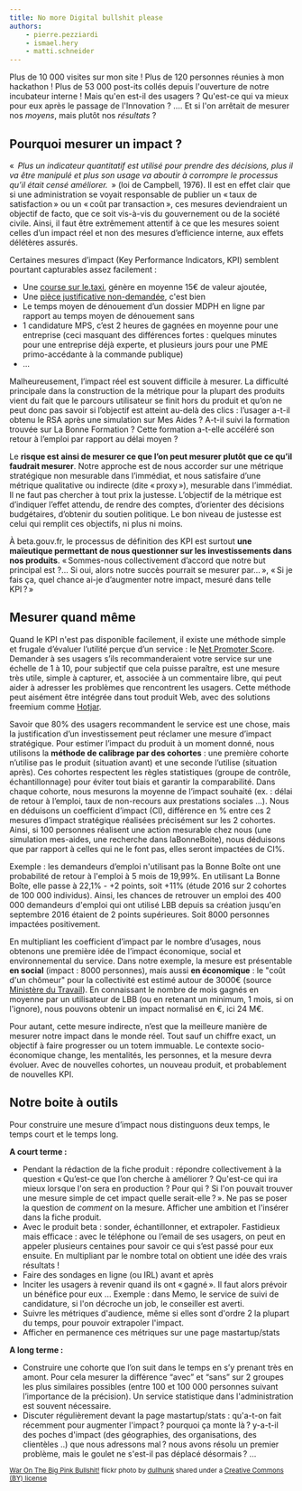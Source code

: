 ```yaml
---
title: No more Digital bullshit please
authors:
    - pierre.pezziardi
    - ismael.hery
    - matti.schneider
---
```

Plus de 10 000 visites sur mon site ! Plus de 120 personnes réunies à mon hackathon ! Plus de 53 000 post-its collés depuis l'ouverture de notre incubateur interne ! Mais qu'en est-il des usagers ? Qu'est-ce qui va mieux pour eux après le passage de l'Innovation ?
.... Et si l'on arrêtait de mesurer nos _moyens_, mais plutôt nos _résultats_ ?

<!--more-->

## Pourquoi mesurer un impact ?
«&#x202F; _Plus un indicateur quantitatif est utilisé pour prendre des décisions, plus il va être manipulé et plus son usage va aboutir à corrompre le processus qu’il était censé améliorer._ &#x202F;» (loi de Campbell, 1976). Il est en effet clair que si une administration se voyait responsable de publier un «&#x202F;taux de satisfaction&#x202F;» ou un «&#x202F;coût par transaction&#x202F;», ces mesures deviendraient un objectif de facto, que ce soit vis-à-vis du gouvernement ou de la société civile. Ainsi, il faut être extrêmement attentif à ce que les mesures soient celles d’un impact réel et non des mesures d’efficience interne, aux effets délétères assurés.

Certaines mesures d’impact (Key Performance Indicators, KPI) semblent pourtant capturables assez facilement :

* Une [course sur le.taxi](https://api.taxi/stats), génère en moyenne 15€ de valeur ajoutée,
* Une [pièce justificative non-demandée](https://api.gouv.fr/api/api-entreprise.html), c'est bien
* Le temps moyen de dénouement d’un dossier MDPH en ligne par rapport au temps moyen de dénouement sans
* 1 candidature MPS, c’est 2 heures de gagnées en moyenne pour une entreprise (ceci masquant des différences fortes : quelques minutes pour une entreprise déjà experte, et plusieurs jours pour une PME primo-accédante à la commande publique)
* ...

Malheureusement, l’impact réel est souvent difficile à mesurer. La difficulté principale dans la construction de la métrique pour la plupart des produits vient du fait que le parcours utilisateur se finit hors du produit et qu’on ne peut donc pas savoir si l’objectif est atteint au-delà des clics : l’usager a-t-il obtenu le RSA après une simulation sur Mes Aides ? A-t-il suivi la formation trouvée sur La Bonne Formation ? Cette formation a-t-elle accéléré son retour à l’emploi par rapport au délai moyen ?

Le **risque est ainsi de mesurer ce que l’on peut mesurer plutôt que ce qu’il faudrait mesurer**. Notre approche est de nous accorder sur une métrique stratégique non mesurable dans l’immédiat, et nous satisfaire d’une métrique qualitative ou indirecte (dite «&#x202F;proxy&#x202F;»), mesurable dans l’immédiat. Il ne faut pas chercher à tout prix la justesse. L’objectif de la métrique est d’indiquer l’effet attendu, de rendre des comptes, d’orienter des décisions budgétaires, d’obtenir du soutien politique. Le bon niveau de justesse est celui qui remplit ces objectifs, ni plus ni moins.

À beta.gouv.fr, le processus de définition des KPI est surtout **une maïeutique permettant de nous questionner sur les investissements dans nos produits**. «&#x202F;Sommes-nous collectivement d’accord que notre but principal est ?… Si oui, alors notre succès pourrait se mesurer par…&#x202F;», «&#x202F;Si je fais ça, quel chance ai-je d’augmenter notre impact, mesuré dans telle KPI&#x202F;?&#x202F;»

## Mesurer quand même
Quand le KPI n'est pas disponible facilement, il existe une méthode simple et frugale d’évaluer l’utilité perçue d’un service : le [Net Promoter Score](https://en.wikipedia.org/wiki/Net_Promoter). Demander à ses usagers s’ils recommanderaient votre service sur une échelle de 1 à 10, pour subjectif que cela puisse paraître, est une mesure très utile, simple à capturer, et, associée à un commentaire libre, qui peut aider à adresser les problèmes que rencontrent les usagers. Cette méthode peut aisément être intégrée dans tout produit Web, avec des solutions freemium comme [Hotjar](https://www.hotjar.com/).

Savoir que 80% des usagers recommandent le service est une chose, mais la justification d’un investissement peut réclamer une mesure d’impact stratégique. Pour estimer l’impact du produit à un moment donné, nous utilisons la **méthode de calibrage par des cohortes** : une première cohorte n’utilise pas le produit (situation avant) et une seconde l’utilise (situation après). Ces cohortes respectent les règles statistiques (groupe de contrôle, échantillonnage) pour éviter tout biais et garantir la comparabilité. Dans chaque cohorte, nous mesurons la moyenne de l’impact souhaité (ex. : délai de retour à l’emploi, taux de non-recours aux prestations sociales …). Nous en déduisons un coefficient d’impact (CI), différence en % entre ces 2 mesures d’impact stratégique réalisées précisément sur les 2 cohortes. Ainsi, si 100 personnes réalisent une action mesurable chez nous (une simulation mes-aides, une recherche dans laBonneBoite), nous déduisons que par rapport à celles qui ne le font pas, elles seront impactées de CI%.

Exemple : les demandeurs d’emploi n'utilisant pas la Bonne Boîte ont une probabilité de retour à l'emploi à 5 mois de 19,99%. En utilisant La Bonne Boîte, elle passe à 22,1% - +2 points, soit +11% (étude 2016 sur 2 cohortes de 100 000 individus). Ainsi, les chances de retrouver un emploi des 400 000 demandeurs d'emploi qui ont utilisé LBB depuis sa création jusqu'en septembre 2016 étaient de 2 points supérieures. Soit 8000 personnes impactées positivement.

En multipliant les coefficient d’impact par le nombre d’usages, nous obtenons une première idée de l’impact économique, social et environnemental du service. Dans notre exemple, la mesure est présentable **en social** (impact : 8000 personnes), mais aussi **en économique** : le "coût d'un chômeur" pour la collectivité est estimé autour de 3000€ (source [Ministère du Travail](http://travail-emploi.gouv.fr/publications/Revue_Travail-et-Emploi/pdf/40_2998.pdf)). En connaissant le nombre de mois gagnés en moyenne par un utilisateur de LBB (ou en retenant un minimum, 1 mois, si on l'ignore), nous pouvons obtenir un impact normalisé en €, ici 24 M€.

Pour autant, cette mesure indirecte, n’est que la meilleure manière de mesurer notre impact dans le monde réel. Tout sauf un chiffre exact, un objectif à faire progresser ou un totem immuable. Le contexte socio-économique change, les mentalités, les personnes, et la mesure devra évoluer. Avec de nouvelles cohortes, un nouveau produit, et probablement de nouvelles KPI.

## Notre boite à outils
Pour construire une mesure d’impact nous distinguons deux temps, le temps court et le temps long.

**A court terme :**
* Pendant la rédaction de la fiche produit : répondre collectivement à la question «&#x202F;Qu’est-ce que l’on cherche à améliorer ? Qu'est-ce qui ira mieux lorsque l'on sera en production ? Pour qui ? Si l'on pouvait trouver une mesure simple de cet impact quelle serait-elle&#x202F;?&#x202F;». Ne pas se poser la question de _comment_ on la mesure. Afficher une ambition et l'insérer dans la fiche produit.
* Avec le produit beta : sonder, échantillonner, et extrapoler. Fastidieux mais efficace : avec le téléphone ou l’email de ses usagers, on peut en appeler plusieurs centaines pour savoir ce qui s’est passé pour eux ensuite. En multipliant par le nombre total on obtient une idée des vrais résultats !
* Faire des sondages en ligne (ou IRL) avant et après
* Inciter les usagers à revenir quand ils ont «&#x202F;gagné&#x202F;». Il faut alors prévoir un bénéfice pour eux ... Exemple : dans Memo, le service de suivi de candidature, si l'on décroche un job, le conseiller est averti.
* Suivre les métriques d'audience, même si elles sont d'ordre 2 la plupart du temps, pour pouvoir extrapoler l'impact.
* Afficher en permanence ces métriques sur une page mastartup/stats

**A long terme :**
* Construire une cohorte que l’on suit dans le temps en s’y prenant très en amont. Pour cela mesurer la différence “avec” et “sans” sur 2 groupes les plus similaires possibles (entre 100 et 100 000 personnes suivant l’importance de la précision). Un service statistique dans l'administration est souvent nécessaire.
* Discuter régulièrement devant la page mastartup/stats : qu'a-t-on fait récemment pour augmenter l'impact&#x202F;? pourquoi ça monte là&#x202F;? y-a-t-il des poches d'impact (des géographies, des organisations, des clientèles  ..) que nous adressons mal&#x202F;? nous avons résolu un premier problème, mais le goulet ne s'est-il pas déplacé désormais&#x202F;? ...

<small><a title="War On The Big Pink Bullshit!" href="https://flickr.com/photos/dullhunk/2346562184">War On The Big Pink Bullshit!</a> flickr photo by <a href="https://flickr.com/people/dullhunk">dullhunk</a> shared under a <a href="https://creativecommons.org/licenses/by/2.0/">Creative Commons (BY) license</a></small>
